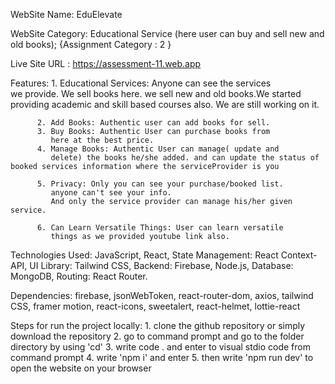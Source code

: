 
 WebSite Name: EduElevate

 WebSite Category: Educational Service (here user can buy and sell
                    new and old books);
                   {Assignment Category : 2 }


Live Site URL : https://assessment-11.web.app 

Features: 
          1. Educational Services: Anyone can see the services    
             we provide. We sell books here. we sell new and old books.We started providing academic and skill based courses also. We are still working on it.

          2. Add Books: Authentic user can add books for sell. 
          3. Buy Books: Authentic User can purchase books from 
             here at the best price.
          4. Manage Books: Authentic User can manage( update and  
             delete) the books he/she added. and can update the status of booked services information where the serviceProvider is you

          5. Privacy: Only you can see your purchase/booked list. 
             anyone can't see your info. 
             And only the service provider can manage his/her given service. 

          6. Can Learn Versatile Things: User can learn versatile 
             things as we provided youtube link also.

Technologies Used: 
         JavaScript, React,
         State Management: React Context-API,
         UI Library: Tailwind CSS,
         Backend: Firebase, Node.js,
         Database: MongoDB,
         Routing: React Router.

         
Dependencies:  firebase, jsonWebToken, react-router-dom, axios, tailwind CSS, framer motion, react-icons, sweetalert, react-helmet, lottie-react

Steps for run the project locally: 
            1. clone the github repository or simply download the repository
            2. go to command prompt and go to the folder directory by using 'cd'
            3. write code . and enter to visual stdio code from command prompt
            4. write 'npm i' and enter
            5. then write 'npm run dev' to open the website on your browser



          

